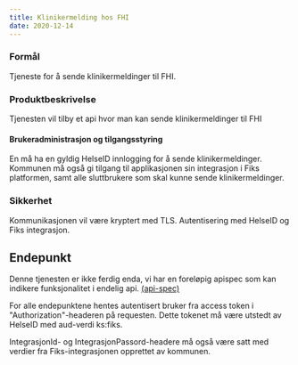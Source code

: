 ```yaml
---
title: Klinikermelding hos FHI
date: 2020-12-14
---
```


### Formål
Tjeneste for å sende klinikermeldinger til FHI.

### Produktbeskrivelse
Tjenesten vil tilby et api hvor man kan sende klinikermeldinger til FHI 

#### Brukeradministrasjon og tilgangsstyring
En må ha en gyldig HelseID innlogging for å sende klinikermeldinger. 
Kommunen må også gi tilgang til applikasjonen sin integrasjon i Fiks platformen, samt alle sluttbrukere som skal kunne sende klinikermeldinger.

### Sikkerhet
Kommunikasjonen vil være kryptert med TLS. Autentisering med HelseID og Fiks integrasjon.

## Endepunkt

Denne tjenesten er ikke ferdig enda, vi har en foreløpig apispec som kan indikere funksjonalitet i endelig api. [(api-spec)](https://editor.swagger.io/?url=https://ks-no.github.io/api/klinikermelding-api-v1.json)

For alle endepunktene hentes autentisert bruker fra access token i "Authorization"-headeren på requesten. Dette tokenet 
må være utstedt av HelseID med aud-verdi ks:fiks.

IntegrasjonId- og IntegrasjonPassord-headere må også være satt med verdier fra Fiks-integrasjonen opprettet av kommunen.



